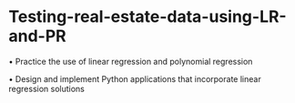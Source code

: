 # Testing-real-estate-data-using-LR-and-PR
•	Practice the use of linear regression and polynomial regression

•	Design and implement Python applications that incorporate linear regression solutions
